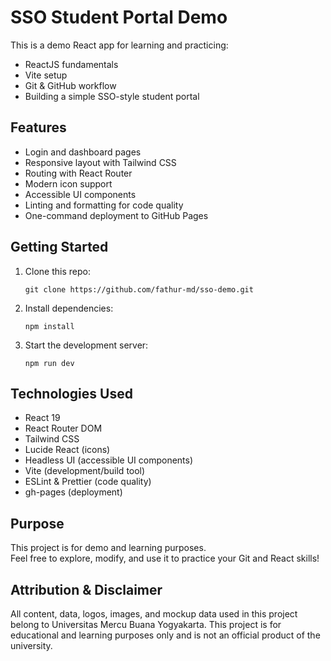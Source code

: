 # SSO Student Portal Demo

This is a demo React app for learning and practicing:

- ReactJS fundamentals
- Vite setup
- Git & GitHub workflow
- Building a simple SSO-style student portal

## Features

- Login and dashboard pages
- Responsive layout with Tailwind CSS
- Routing with React Router
- Modern icon support
- Accessible UI components
- Linting and formatting for code quality
- One-command deployment to GitHub Pages

## Getting Started

1. Clone this repo:

   ```
   git clone https://github.com/fathur-md/sso-demo.git
   ```

2. Install dependencies:

   ```
   npm install
   ```

3. Start the development server:

   ```
   npm run dev
   ```

## Technologies Used

- React 19
- React Router DOM
- Tailwind CSS
- Lucide React (icons)
- Headless UI (accessible UI components)
- Vite (development/build tool)
- ESLint & Prettier (code quality)
- gh-pages (deployment)

## Purpose

This project is for demo and learning purposes.  
Feel free to explore, modify, and use it to practice your Git and React skills!

## Attribution & Disclaimer

All content, data, logos, images, and mockup data used in this project belong to Universitas Mercu Buana Yogyakarta.
This project is for educational and learning purposes only and is not an official product of the university.
